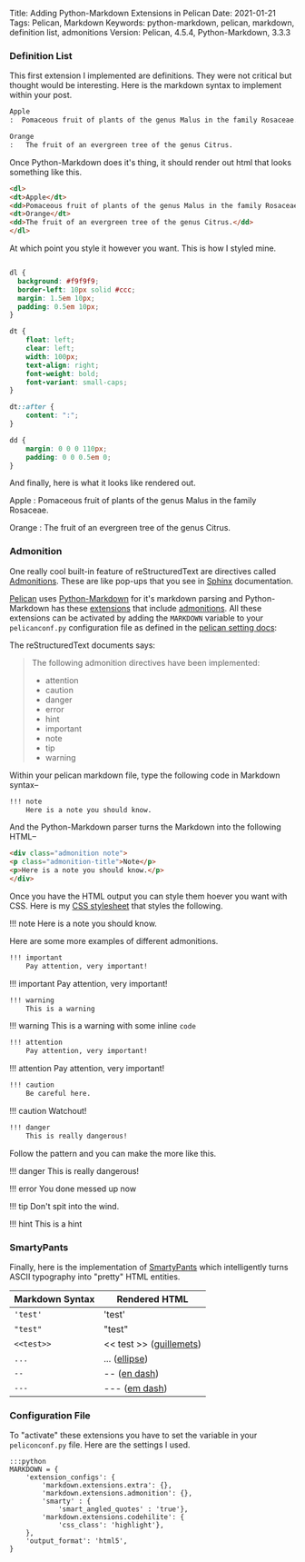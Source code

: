 Title: Adding Python-Markdown Extensions in Pelican 
Date: 2021-01-21
Tags: Pelican, Markdown
Keywords: python-markdown, pelican, markdown, definition list, admonitions
Version: Pelican, 4.5.4, Python-Markdown, 3.3.3



### Definition List

This first extension I implemented are definitions. They were not critical but thought would be interesting. Here is the markdown syntax to implement within your post.
```reStructuredText
Apple 
:  Pomaceous fruit of plants of the genus Malus in the family Rosaceae.

Orange
:   The fruit of an evergreen tree of the genus Citrus.
```
Once Python-Markdown does it's thing, it should render out html that looks something like this.
```html
<dl>
<dt>Apple</dt>
<dd>Pomaceous fruit of plants of the genus Malus in the family Rosaceae.</dd>
<dt>Orange</dt>
<dd>The fruit of an evergreen tree of the genus Citrus.</dd>
</dl>
```
At which point you style it however you want. This is how I styled mine.
```css

dl {
  background: #f9f9f9;
  border-left: 10px solid #ccc;
  margin: 1.5em 10px;
  padding: 0.5em 10px;
}

dt {
    float: left;
    clear: left;
    width: 100px;
    text-align: right;
    font-weight: bold;
    font-variant: small-caps;
}

dt::after {
    content: ":";
}

dd {
    margin: 0 0 0 110px;
    padding: 0 0 0.5em 0;
}
```
And finally, here is what it looks like rendered out.

Apple 
:  Pomaceous fruit of plants of the genus Malus in the family Rosaceae.

Orange
:   The fruit of an evergreen tree of the genus Citrus.

### Admonition

One really cool built-in feature of reStructuredText are directives called [Admonitions](https://docs.typo3.org/m/typo3/docs-how-to-document/master/en-us/WritingReST/Admonitions.html). These are like pop-ups that you see in [Sphinx](https://www.sphinx-doc.org/en/master/) documentation.

[Pelican](https://docs.getpelican.com/en/latest/) uses [Python-Markdown](https://python-markdown.github.io/) for it's markdown parsing and Python-Markdown has these [extensions](https://python-markdown.github.io/extensions/) that include [admonitions](https://python-markdown.github.io/extensions/admonition/). All these extensions can be activated by adding the `MARKDOWN` variable to your `pelicanconf.py` configuration file as defined in the [pelican setting docs](https://docs.getpelican.com/en/latest/settings.html?highlight=MARKDOWN#basic-settings):

The reStructuredText documents says:

> The following admonition directives have been implemented:
> - attention
> - caution
> - danger
> - error
> - hint
> - important
> - note
> - tip
> - warning

Within your pelican markdown file, type the following code in Markdown syntax–

```reStructuredText
!!! note
	Here is a note you should know.
```

And the Python-Markdown parser turns the Markdown into the following HTML–
```html
<div class="admonition note">
<p class="admonition-title">Note</p>
<p>Here is a note you should know.</p>
</div>
```
Once you have the HTML output you can style them hoever you want with CSS. Here is my [CSS stylesheet](https://gist.github.com/joelotz/ab3ca713bc353d6f31e8a8fae186a705) that styles the following.

!!! note
	Here is a note you should know.

Here are some more examples of different admonitions.

```reStructuredText
!!! important
	Pay attention, very important!
```
!!! important
	Pay attention, very important!

```reStructuredText
!!! warning
	This is a warning
```
!!! warning
	This is a warning with some inline `code`

```reStructuredText
!!! attention
	Pay attention, very important!
```
!!! attention
	Pay attention, very important!

```reStructuredText
!!! caution
	Be careful here.
```
!!! caution
	Watchout! 

```reStructuredText
!!! danger
	This is really dangerous!
```

Follow the pattern and you can make the more like this.

!!! danger
	This is really dangerous!

!!! error
	You done messed up now

!!! tip
	Don't spit into the wind.
	
!!! hint
	This is a hint

### SmartyPants
Finally, here is the implementation of [SmartyPants](https://daringfireball.net/projects/smartypants/) which intelligently turns ASCII typography into "pretty" HTML entities.

| Markdown Syntax | Rendered HTML |
|-----------------|---------------|
|`'test'` | 'test'|
|`"test"` | "test"|
|`<<test>>` | << test >> ([guillemets](https://en.wikipedia.org/wiki/Guillemet)) |
|`...` | ...  ([ellipse](https://en.wikipedia.org/wiki/Ellipsis)) |
|`--` | -- ([en dash](https://en.wikipedia.org/wiki/Dash#En_dash)) |
|`---` | --- ([em dash](https://en.wikipedia.org/wiki/Dash#Em_dash)) |

### Configuration File

To "activate" these extensions you have to set the variable in your `peliconconf.py` file. Here are the settings I used.

```
:::python
MARKDOWN = {
    'extension_configs': {
        'markdown.extensions.extra': {},
        'markdown.extensions.admonition': {},
        'smarty' : {
            'smart_angled_quotes' : 'true'},
        'markdown.extensions.codehilite': {
            'css_class': 'highlight'},
    },
    'output_format': 'html5',
}
```